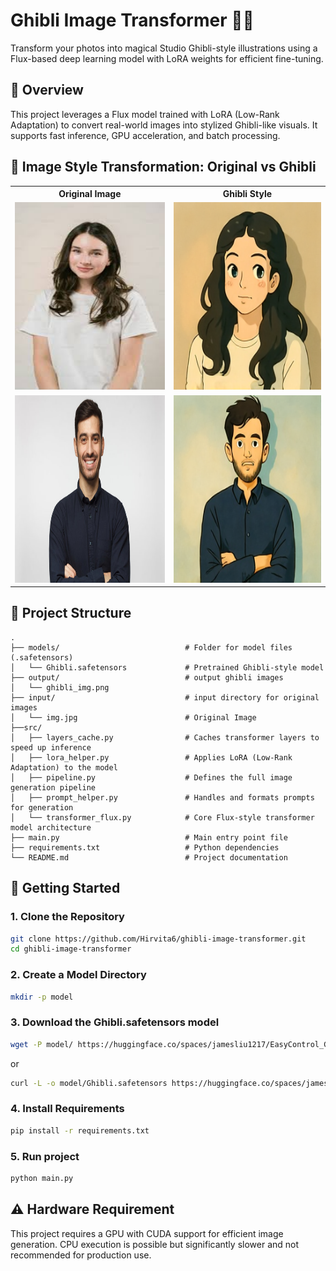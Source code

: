  # Ghibli Image Transformer 🎨✨

Transform your photos into magical Studio Ghibli-style illustrations using a Flux-based deep learning model with LoRA weights for efficient fine-tuning.

## 🧠 Overview

This project leverages a Flux model trained with LoRA (Low-Rank Adaptation) to convert real-world images into stylized Ghibli-like visuals. It supports fast inference, GPU acceleration, and batch processing.

## 🎨 Image Style Transformation: Original vs Ghibli

<table>
  <tr>
    <th>Original Image</th>
    <th>Ghibli Style</th>
  </tr>
  <tr>
    <td><img src="input/img1.jpg" width="300" height="300"/></td>
    <td><img src="output/ghibli_img1.png" width="300" height="300"/></td>
  </tr>
  <tr>
    <td><img src="input/img2.jpg" width="300" height="300"/></td>
    <td><img src="output/ghibli_img2.png" width="300" height="300"/></td>
  </tr>
</table>

## 📂 Project Structure

```plaintext
.
├── models/                            # Folder for model files (.safetensors)
│   └── Ghibli.safetensors             # Pretrained Ghibli-style model
├── output/                            # output ghibli images 
│   └── ghibli_img.png
├── input/                             # input directory for original images
│   └── img.jpg                        # Original Image
├──src/
│   ├── layers_cache.py                # Caches transformer layers to speed up inference
│   ├── lora_helper.py                 # Applies LoRA (Low-Rank Adaptation) to the model
│   ├── pipeline.py                    # Defines the full image generation pipeline
│   ├── prompt_helper.py               # Handles and formats prompts for generation
│   └── transformer_flux.py            # Core Flux-style transformer model architecture
├── main.py                            # Main entry point file
├── requirements.txt                   # Python dependencies
└── README.md                          # Project documentation
```

## 🚀 Getting Started

### 1. Clone the Repository

```bash
git clone https://github.com/Hirvita6/ghibli-image-transformer.git
cd ghibli-image-transformer
```

### 2. Create a Model Directory

```bash
mkdir -p model
```

### 3. Download the Ghibli.safetensors model
```bash
wget -P model/ https://huggingface.co/spaces/jamesliu1217/EasyControl_Ghibli/resolve/main/models/Ghibli.safetensors
```
or
```bash
curl -L -o model/Ghibli.safetensors https://huggingface.co/spaces/jamesliu1217/EasyControl_Ghibli/resolve/main/models/Ghibli.safetensors
```

### 4. Install Requirements
```bash
pip install -r requirements.txt
```

### 5. Run project
```bash
python main.py
```

## ⚠️ Hardware Requirement

This project requires a GPU with CUDA support for efficient image generation. CPU execution is possible but significantly slower and not recommended for production use.

